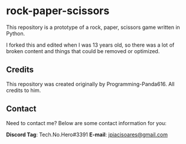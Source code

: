 # rock-paper-scissors
This repository is a prototype of a rock, paper, scissors game written in Python.

I forked this and edited when I was 13 years old, so there was a lot of broken content and things that could be
removed or optimized.

## Credits
This repository was created originally by Programming-Panda616. All credits to him.

## Contact
Need to contact me? Below are some contact information for you:

**Discord Tag**: Tech.No.Hero#3391
**E-mail**: jpiacisoares@gmail.com
